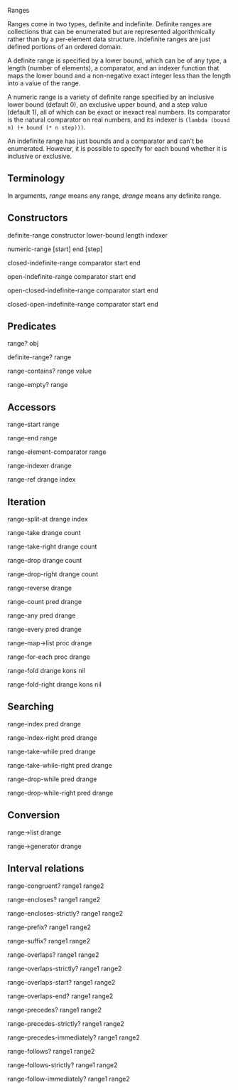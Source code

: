 Ranges

Ranges come in two types, definite and indefinite.  Definite ranges are
collections that can be enumerated but are represented algorithmically
rather than by a per-element data structure.  Indefinite ranges are just defined
portions of an ordered domain.

A definite range is specified by a lower bound, which can be of any type,
a length (number of elements), a
comparator, and an indexer function that maps the lower bound and a
non-negative exact integer less than the length
into a value of the range.

A numeric range is a variety of definite range specified by 
an inclusive lower bound (default 0), an exclusive upper bound,
and a step value (default 1), all of which can be exact or inexact real numbers.
Its comparator is the natural comparator on real numbers, and its indexer is
`(lambda (bound n) (+ bound (* n step)))`.

An indefinite range has just bounds and a comparator and can't be enumerated.
However, it is possible to specify for each bound whether it is inclusive or
exclusive.

## Terminology

In arguments, *range* means any range, *drange* means any definite range.

## Constructors

definite-range constructor lower-bound length indexer

numeric-range [start] end [step]

closed-indefinite-range comparator start end

open-indefinite-range comparator start end

open-closed-indefinite-range comparator start end

closed-open-indefinite-range comparator start end

## Predicates

range? obj

definite-range? range

range-contains? range value

range-empty? range

## Accessors

range-start range

range-end range

range-element-comparator range

range-indexer drange

range-ref drange index

## Iteration

range-split-at drange index

range-take drange count

range-take-right drange count

range-drop drange count

range-drop-right drange count
 
range-reverse drange

range-count pred drange

range-any pred drange

range-every pred drange

range-map->list proc drange

range-for-each proc drange

range-fold drange kons nil

range-fold-right drange kons nil

## Searching

range-index pred drange

range-index-right pred drange

range-take-while pred drange

range-take-while-right pred drange

range-drop-while pred drange

range-drop-while-right pred drange

## Conversion

range->list drange

range->generator drange

## Interval relations

range-congruent? range1 range2

range-encloses? range1 range2

range-encloses-strictly? range1 range2

range-prefix? range1 range2

range-suffix? range1 range2

range-overlaps? range1 range2

range-overlaps-strictly? range1 range2

range-overlaps-start? range1 range2

range-overlaps-end? range1 range2

range-precedes? range1 range2

range-precedes-strictly? range1 range2

range-precedes-immediately? range1 range2

range-follows? range1 range2

range-follows-strictly? range1 range2

range-follow-immediately? range1 range2

